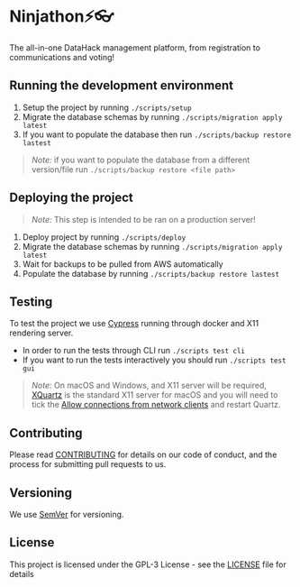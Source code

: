 # Ninjathon⚡👓

The all-in-one DataHack management platform, from registration to communications and voting!

## Running the development environment
1. Setup the project by running `./scripts/setup`
2. Migrate the database schemas by running `./scripts/migration apply latest`
3. If you want to populate the database then run `./scripts/backup restore lastest`

> *Note:* if you want to populate the database from a different version/file run `./scripts/backup restore <file path>`

## Deploying the project

> *Note:* This step is intended to be ran on a production server!

1. Deploy project by running `./scripts/deploy`
2. Migrate the database schemas by running `./scripts/migration apply latest`
3. Wait for backups to be pulled from AWS automatically
4. Populate the database by running `./scripts/backup restore lastest`

## Testing

To test the project we use [Cypress](https://www.cypress.io/) running through docker and X11 rendering server.

- In order to run the tests through CLI run `./scripts test cli`
- If you want to run the tests interactively you should run `./scripts test gui`

> *Note:* On macOS and Windows, and X11 server will be required, [XQuartz](https://www.xquartz.org/) is the standard X11 server for macOS and you will need to tick the [Allow connections from network clients](https://blogs.oracle.com/oraclewebcentersuite/running-gui-applications-on-native-docker-containers-for-mac) and restart Quartz.

## Contributing

Please read [CONTRIBUTING](CONTRIBUTING.md) for details on our code of conduct, and the process for submitting pull requests to us.

## Versioning

We use [SemVer](http://semver.org/) for versioning.

## License

This project is licensed under the GPL-3 License - see the [LICENSE](LICENSE.md) file for details
